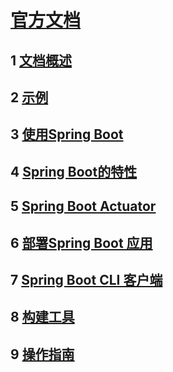 # [官方文档](https://docs.spring.io/spring-boot/docs/current/reference/html/index.html)
## 1 [文档概述]()
## 2 [示例]()
## 3 [使用Spring Boot]()
## 4 [Spring Boot的特性]()
## 5 [Spring Boot Actuator]()
## 6 [部署Spring Boot 应用]()
## 7 [Spring Boot CLI 客户端]()
## 8 [构建工具]()
## 9 [操作指南]()



